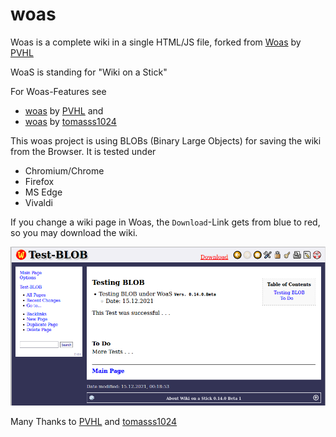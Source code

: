 # woas

Woas is a complete wiki in a single HTML/JS file, forked from [Woas](https://sourceforge.net/projects/woas/) by [PVHL](https://sourceforge.net/u/pvhl/) 

WoaS is standing for "Wiki on a Stick"

For Woas-Features see 

* [woas](https://sourceforge.net/projects/woas/) by [PVHL](https://sourceforge.net/u/pvhl/) and
* [woas](https://github.com/tomasss1024/woas) by [tomasss1024](https://github.com/tomasss1024)

This woas project is using BLOBs (Binary Large Objects) for saving the wiki from the Browser. It is tested under

* Chromium/Chrome
* Firefox
* MS Edge
* Vivaldi

If you change a wiki page in Woas, the `Download`-Link gets from blue to red, so you may download the wiki.  

![](./test-blob.png)
    
Many Thanks to [PVHL](https://sourceforge.net/u/pvhl/) and [tomasss1024](https://github.com/tomasss1024)
